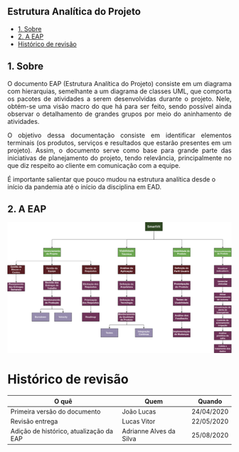 ## Estrutura Analítica do Projeto

- [1. Sobre](#_1-sobre)
- [2. A EAP](#_2-a-eap)
- [ Histórico de revisão](#_histórico-de-revisão)

## 1. Sobre

<p align = "justify"> O documento EAP (Estrutura Analítica do Projeto) consiste em um diagrama com hierarquias, semelhante a um diagrama de classes UML, que comporta os pacotes de atividades a serem desenvolvidas durante o projeto. Nele, obtém-se uma visão macro do que há para ser feito, sendo possível ainda observar o detalhamento de grandes grupos por meio do aninhamento de atividades.</p>

<p align = "justify">O objetivo dessa documentação consiste em identificar elementos terminais (os produtos, serviços e resultados que estarão presentes em um projeto). Assim, o documento serve como base para grande parte das iniciativas de planejamento do projeto, tendo relevância, principalmente no que diz respeito ao cliente em comunicação com a equipe. </p>

É importante salientar que pouco mudou na estrutura analítica desde o início da pandemia até o início da disciplina em EAD.

## 2. A EAP

![img](imgs/EAP.png)

# Histórico de revisão

| O quê | Quem  | Quando |
| - | - | - |
| Primeira versão do documento | João Lucas | 24/04/2020 |
| Revisão entrega | Lucas Vitor | 22/05/2020 |
| Adição de histórico, atualização da EAP | Adrianne Alves da Silva | 25/08/2020 |